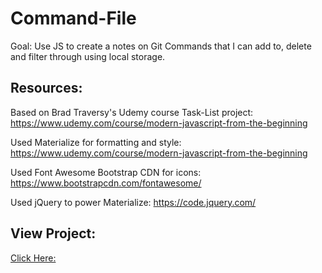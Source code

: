 # Command-File
Goal: Use JS to create a notes on Git Commands that I can add to, delete and filter through using local storage.

## Resources:

Based on Brad Traversy's Udemy course Task-List project: https://www.udemy.com/course/modern-javascript-from-the-beginning

Used Materialize for formatting and style: https://www.udemy.com/course/modern-javascript-from-the-beginning

Used Font Awesome Bootstrap CDN for icons: https://www.bootstrapcdn.com/fontawesome/ 

Used jQuery to power Materialize: https://code.jquery.com/

## View Project:

[Click Here:](https://lindsayjohnston.github.io/Command-File/)
